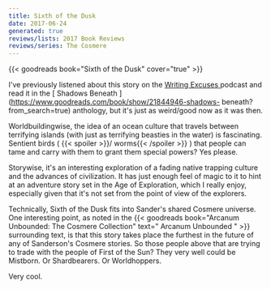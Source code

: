 ```yaml
---
title: Sixth of the Dusk
date: 2017-06-24
generated: true
reviews/lists: 2017 Book Reviews
reviews/series: The Cosmere
---
```

{{< goodreads book="Sixth of the Dusk" cover="true" >}}

I've previously listened about this story on the [ Writing Excuses ](http://www.writingexcuses.com/) podcast and read it in the [ Shadows Beneath ](https://www.goodreads.com/book/show/21844946-shadows- beneath?from_search=true) anthology, but it's just as weird/good now as it was then.  

Worldbuildingwise, the idea of an ocean culture that travels between terrifying islands (with just as terrifying beasties in the water) is fascinating. Sentient birds (  {{< spoiler >}}/ worms{{< /spoiler >}}  ) that people can tame and carry with them to grant them special powers? Yes please.  

<!--more-->

Storywise, it's an interesting exploration of a fading native trapping culture and the advances of civilization. It has just enough feel of magic to it to hint at an adventure story set in the Age of Exploration, which I really enjoy, especially given that it's not set from the point of view of the explorers.  

Technically, Sixth of the Dusk fits into Sander's shared Cosmere universe. One interesting point, as noted in the {{< goodreads book="Arcanum Unbounded: The Cosmere Collection" text=" Arcanum Unbounded " >}} surrounding text, is that this story takes place the furthest in the future of any of Sanderson's Cosmere stories. So those people above that are trying to trade with the people of First of the Sun? They very well could be Mistborn. Or Shardbearers. Or Worldhoppers.  

Very cool.


